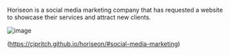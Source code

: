 Horiseon is a social media marketing company that has requested a website to showcase their services and attract new clients. 

![image](https://user-images.githubusercontent.com/103770316/168162456-b7e90d60-98e2-424b-8151-caa6242e15dd.png)

(https://cjpritch.github.io/horiseon/#social-media-marketing)
